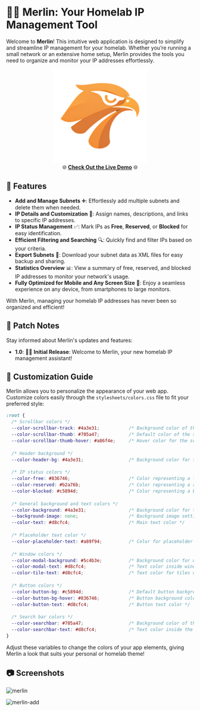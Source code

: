 # 🧙‍♂️ Merlin: Your Homelab IP Management Tool

Welcome to **Merlin**! This intuitive web application is designed to simplify and streamline IP management for your homelab. Whether you’re running a small network or an extensive home setup, Merlin provides the tools you need to organize and monitor your IP addresses effortlessly.

<div align="center">
    <img src="logo.png" alt="Merlin Dashboard" width="50%" />
</div>

<div align="center">
    🌐 <a href="https://merlin-demo.calma-media.com/" target="_blank"><strong>Check Out the Live Demo</strong></a> 🌐
</div>

## 🚀 Features

- **Add and Manage Subnets** ➕: Effortlessly add multiple subnets and delete them when needed.
- **IP Details and Customization** 📝: Assign names, descriptions, and links to specific IP addresses.
- **IP Status Management** ✅: Mark IPs as **Free**, **Reserved**, or **Blocked** for easy identification.
- **Efficient Filtering and Searching** 🔍: Quickly find and filter IPs based on your criteria.
- **Export Subnets** 📄: Download your subnet data as XML files for easy backup and sharing.
- **Statistics Overview** 📊: View a summary of free, reserved, and blocked IP addresses to monitor your network's usage.
- **Fully Optimized for Mobile and Any Screen Size** 📱: Enjoy a seamless experience on any device, from smartphones to large monitors.

With Merlin, managing your homelab IP addresses has never been so organized and efficient!

## 📜 Patch Notes

Stay informed about Merlin's updates and features:

- **1.0**: 🧙‍♂️ **Initial Release**: Welcome to Merlin, your new homelab IP management assistant!

## 🎨 Customization Guide

Merlin allows you to personalize the appearance of your web app. Customize colors easily through the `stylesheets/colors.css` file to fit your preferred style:

```css
:root {
  /* Scrollbar colors */
  --color-scrollbar-track: #4a3e31;           /* Background color of the scrollbar track */
  --color-scrollbar-thumb: #705a47;           /* Default color of the scrollbar thumb */
  --color-scrollbar-thumb-hover: #a86f4e;     /* Hover color for the scrollbar thumb */

  /* Header background */
  --color-header-bg: #4a3e31;                 /* Background color for the header */

  /* IP status colors */
  --color-free: #836746;                      /* Color representing a free IP */
  --color-reserved: #b2a76b;                  /* Color representing a reserved IP */
  --color-blocked: #c5894d;                   /* Color representing a blocked IP */

  /* General background and text colors */
  --color-background: #4a3e31;                /* Background color for the main content */
  --background-image: none;                   /* Background image setting */
  --color-text: #d8cfc4;                      /* Main text color */

  /* Placeholder text color */
  --color-placeholder-text: #a89f94;          /* Color for placeholder text in input fields */

  /* Window colors */
  --color-modal-background: #5c4b3e;          /* Background color for windows dialogs */
  --color-modal-text: #d8cfc4;                /* Text color inside windows */
  --color-tile-text: #d8cfc4;                 /* Text color for tiles or cards */

  /* Button colors */
  --color-button-bg: #c5894d;                 /* Default button background color */
  --color-button-bg-hover: #836746;           /* Button background color on hover */
  --color-button-text: #d8cfc4;               /* Button text color */

  /* Search bar colors */
  --color-searchbar: #705a47;                 /* Background color of the search bar */
  --color-searchbar-text: #d8cfc4;            /* Text color inside the search bar */
}
```

Adjust these variables to change the colors of your app elements, giving Merlin a look that suits your personal or homelab theme!

## 📷 Screenshots

![merlin](https://github.com/user-attachments/assets/06f46a53-a9b7-426c-80fe-b02f24007469)

![merlin-add](https://github.com/user-attachments/assets/5ecd51b8-43ad-41b8-8be6-79ab72c9a135)
